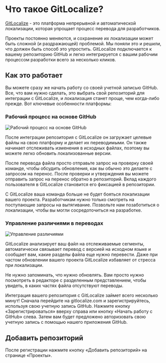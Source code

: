 # Что такое GitLocalize?

[GitLocalize](https://gitlocalize.com) - это платформа непрерывной и автоматической локализации, которая упрощает процесс перевода для разработчиков.

Проекты постоянно меняются, и сохранение их локализации может быть сложной (и раздражающей) проблемой. Мы поняли это и решили, что должен быть способ это упростить. GitLocalize подключается к вашему репозиторию GitHub и легко интегрируется с вашим рабочим процессом разработки всего за несколько кликов.

## Как это работает

Вы можете сразу же начать работу со своей учетной записью GitHub. Все, что вам нужно сделать, это выбрать свой репозиторий для интеграции с GitLocalize, и локализация станет проще, чем когда-либо прежде. Вот ключевые особенности платформы:

### Рабочий процесс на основе GitHub

![Рабочий процесс на основе GitHub](/assets/img/about/flow.png)

После интеграции репозитория с GitLocalize он загружает целевые файлы на свою платформу и делает их переводимыми. Он также начинает отслеживать изменения в исходных файлах, поэтому вы можете легко обновить локализованные версии.

После перевода файла просто отправьте запрос на проверку своей команде, чтобы обсудить обновления, как вы обычно это делаете с запросом на перенос. После проверки и утверждения вы можете отправить запрос на перенос обратно в репозиторий. Вклад каждого пользователя в GitLocalize становится его фиксацией в репозитории.

С GitLocalize ваша команда больше не будет бояться локализации вашего проекта. Разработчикам нужно только смотреть на поступающие запросы на вытягивание. Позвольте нам позаботиться о локализации, чтобы вы могли сосредоточиться на разработке.

### Управление различиями в переводах

![Управление различиями](/assets/img/about/diff_management.png)

GitLocalize анализирует ваш файл на отслеживаемые сегменты, автоматически связывает перевод с версией на исходном языке и сообщает вам, какие разделы файла еще нужно перевести. Даже при частом обновлении вашего проекта GitLocalize избавляет от стресса при локализации.

Не нужно запоминать, что нужно обновлять. Вам просто нужно посмотреть в редакторе с разделенным представлением, чтобы увидеть, в каких частях файла отсутствуют переводы.

<!--
Thanks for taking the time to read about GitLocalize. Check back often, as we have more features lined up that are almost ready to go. We're very excited for these additions and think that you will be too!
-->

Интеграция вашего репозитория с GitLocalize займет всего несколько минут! Сначала перейдите на gitlocalize.com и зарегистрируйтесь, используя свою учетную запись GitHub. Нажмите кнопку «Зарегистрироваться» вверху справа или кнопку «Начать работу с GitHub» слева. Затем вам будет предложено авторизовать свою учетную запись с помощью нашего приложения GitHub.

## Добавить репозиторий

После регистрации нажмите кнопку «Добавить репозиторий» на странице «Проекты».
